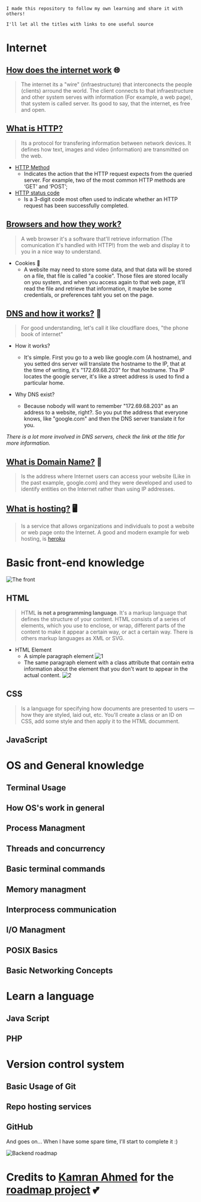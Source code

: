 ```
I made this repository to follow my own learning and share it with others! 

I'll let all the titles with links to one useful source
```


# Internet

## [How does the internet work](https://www.youtube.com/watch?v=42aWAAqoUfI) 🌐

> The internet its a "wire" (infraestructure) that interconects the people (clients) arround the world. The client connects to that infraestructure and other system serves with information (For example, a web page), that system is called server. Its good to say, that the internet, es free and open. 

## [What is HTTP?](https://www.cloudflare.com/learning/ddos/glossary/hypertext-transfer-protocol-http/)

> Its a protocol for transfering information between network devices.  It defines how text, images and video (information) are transmitted on the web.

* [HTTP Method](https://developer.mozilla.org/es/docs/Web/HTTP/Methods)
    * Indicates the action that the HTTP request expects from the queried server. For example, two of the most common HTTP methods are ‘GET’ and ‘POST’; 
* [HTTP status code](https://httpstatuses.com/)
    * Is a 3-digit code most often used to indicate whether an HTTP request has been successfully completed. 

## [Browsers and how they work?](https://www.mozilla.org/en-US/firefox/browsers/what-is-a-browser/)

> A web browser it's a software that'll retrieve information (The comunication it's handled with HTTP!) from the web and display it to you in a nice way to understand.

* Cookies 🍪
    * A website may need to store some data, and that data will be stored on a file, that file is called "a cookie". Those files are stored locally on you system, and when you access again to that web page, it'll read the file and retrieve that information, it maybe be some credentials, or preferences taht you set on the page.

## [DNS and how it works?](https://www.cloudflare.com/learning/dns/what-is-dns/) 📖

> For good understanding, let's call it like cloudflare does, "the phone book of internet"

* How it works?
    * It's simple. First you go to a web like google.com (A hostname), and you setted dns server will translate the hostname to the IP, that at the time of writing, it's "172.69.68.203" for that hostname. Tha IP locates the google server, it's like a street address is used to find a particular home.

* Why DNS exist?
    * Because nobody will want to remember "172.69.68.203" as an address to a website, right?. So you put the address that everyone knows, like "google.com" and then the DNS server translate it for you.

_There is a lot more involved in DNS servers, check the link at the title for more information._

## [What is Domain Name?](https://www.website.com/beginnerguide/domainnames/8/1/What-is-a-domain-name?.ws) 🏡

> Is the address where Internet users can access your website (Like in the past example, google.com) and they were developed and used to identify entities on the Internet rather than using IP addresses.

## [What is hosting?](https://www.website.com/beginnerguide/webhosting/6/1/what-is-web-hosting?.ws) 🖥️

>  Is a service that allows organizations and individuals to post a website or web page onto the Internet. A good and modern example for web hosting, is [heroku](https://www.heroku.com/)

# Basic front-end knowledge

![The front](https://mdn.mozillademos.org/files/13502/cake.png)

## HTML

> HTML **is not a programming language**. It's a markup language that defines the structure of your content. HTML consists of a series of elements, which you use to enclose, or wrap, different parts of the content to make it appear a certain way, or act a certain way. There is others markup languages as XML or SVG.

* HTML Element
    * A simple paragraph element
![1](https://mdn.mozillademos.org/files/9347/grumpy-cat-small.png)
    * The same paragraph element with a class attribute that contain extra information about the element that you don't want to appear in the actual content.
![2](https://mdn.mozillademos.org/files/9345/grumpy-cat-attribute-small.png)

## CSS

> Is a language for specifying how documents are presented to users — how they are styled, laid out, etc. You'll create a class or an ID on CSS, add some style and then apply it to the HTML documment.

## JavaScript

> 

# OS and General knowledge

## Terminal Usage

## How OS's work in general

## Process Managment

## Threads and concurrency

## Basic terminal commands

## Memory managment

## Interprocess communication

## I/O Managment

## POSIX Basics

## Basic Networking Concepts

# Learn a language

## Java Script

## PHP

# Version control system

## Basic Usage of Git

## Repo hosting services 

## GitHub

And goes on... When I have some spare time, I'll start to complete it :)

![Backend roadmap](https://roadmap.sh/roadmaps/backend.png)

# Credits to [Kamran Ahmed](https://github.com/kamranahmedse) for the [roadmap project](https://roadmap.sh/) 💕

